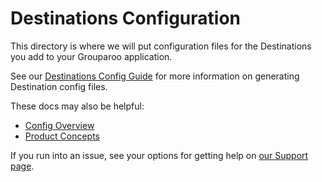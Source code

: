 # Destinations Configuration

This directory is where we will put configuration files for the Destinations you add to your Grouparoo application.

See our [Destinations Config Guide](https://www.grouparoo.com/docs/config/destinations/) for more information on generating Destination config files.

These docs may also be helpful:

- [Config Overview](https://www.grouparoo.com/docs/config/)
- [Product Concepts](https://www.grouparoo.com/docs/getting-started/product-concepts)

If you run into an issue, see your options for getting help on [our Support page](https://www.grouparoo.com/docs/support).
